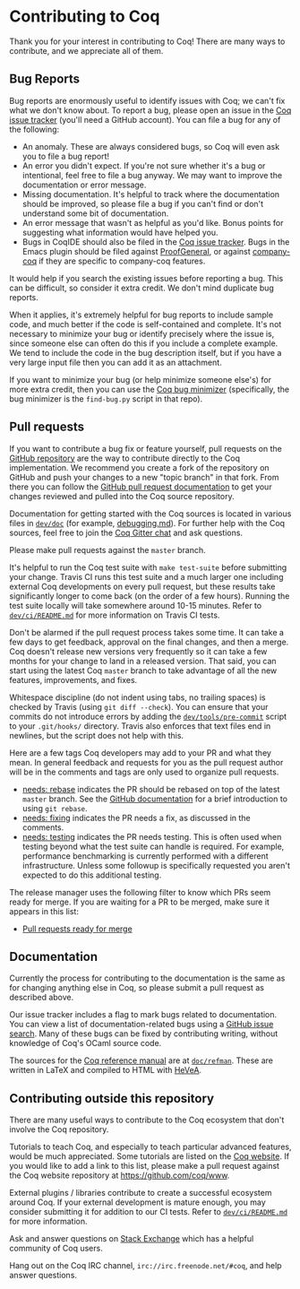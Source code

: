 # Contributing to Coq

Thank you for your interest in contributing to Coq! There are many ways to contribute, and we appreciate all of them.

## Bug Reports

Bug reports are enormously useful to identify issues with Coq; we can't fix what we don't know about. To report a bug, please open an issue in the [Coq issue tracker](https://github.com/coq/coq/issues) (you'll need a GitHub account). You can file a bug for any of the following:

- An anomaly. These are always considered bugs, so Coq will even ask you to file a bug report!
- An error you didn't expect. If you're not sure whether it's a bug or intentional, feel free to file a bug anyway. We may want to improve the documentation or error message.
- Missing documentation. It's helpful to track where the documentation should be improved, so please file a bug if you can't find or don't understand some bit of documentation.
- An error message that wasn't as helpful as you'd like. Bonus points for suggesting what information would have helped you.
- Bugs in CoqIDE should also be filed in the [Coq issue tracker](https://github.com/coq/coq/issues). Bugs in the Emacs plugin should be filed against [ProofGeneral](https://github.com/ProofGeneral/PG/issues), or against [company-coq](https://github.com/cpitclaudel/company-coq/issues) if they are specific to company-coq features.

It would help if you search the existing issues before reporting a bug. This can be difficult, so consider it extra credit. We don't mind duplicate bug reports.

When it applies, it's extremely helpful for bug reports to include sample code, and much better if the code is self-contained and complete. It's not necessary to minimize your bug or identify precisely where the issue is, since someone else can often do this if you include a complete example. We tend to include the code in the bug description itself, but if you have a very large input file then you can add it as an attachment.

If you want to minimize your bug (or help minimize someone else's) for more extra credit, then you can use the [Coq bug minimizer](https://github.com/JasonGross/coq-tools) (specifically, the bug minimizer is the `find-bug.py` script in that repo).

## Pull requests

If you want to contribute a bug fix or feature yourself, pull requests on the [GitHub repository](https://github.com/coq/coq) are the way to contribute directly to the Coq implementation. We recommend you create a fork of the repository on GitHub and push your changes to a new "topic branch" in that fork. From there you can follow the [GitHub pull request documentation](https://help.github.com/articles/about-pull-requests/) to get your changes reviewed and pulled into the Coq source repository.

Documentation for getting started with the Coq sources is located in various files in [`dev/doc`](/dev/doc) (for example, [debugging.md](/dev/doc/debugging.md)). For further help with the Coq sources, feel free to join the [Coq Gitter chat](https://gitter.im/coq/coq) and ask questions.

Please make pull requests against the `master` branch.

It's helpful to run the Coq test suite with `make test-suite` before submitting your change. Travis CI runs this test suite and a much larger one including external Coq developments on every pull request, but these results take significantly longer to come back (on the order of a few hours). Running the test suite locally will take somewhere around 10-15 minutes. Refer to [`dev/ci/README.md`](/dev/ci/README.md#information-for-developers) for more information on Travis CI tests.

Don't be alarmed if the pull request process takes some time. It can take a few days to get feedback, approval on the final changes, and then a merge. Coq doesn't release new versions very frequently so it can take a few months for your change to land in a released version. That said, you can start using the latest Coq `master` branch to take advantage of all the new features, improvements, and fixes.

Whitespace discipline (do not indent using tabs, no trailing spaces) is checked by Travis (using `git diff --check`). You can ensure that your commits do not introduce errors by adding the [`dev/tools/pre-commit`](/dev/tools/pre-commit) script to your `.git/hooks/` directory. Travis also enforces that text files end in newlines, but the script does not help with this.

Here are a few tags Coq developers may add to your PR and what they mean. In general feedback and requests for you as the pull request author will be in the comments and tags are only used to organize pull requests.

- [needs: rebase](https://github.com/coq/coq/pulls?utf8=%E2%9C%93&q=is%3Aopen%20is%3Apr%20label%3A%22needs%3A%20rebase%22%20) indicates the PR should be rebased on top of the latest `master` branch. See the [GitHub documentation](https://help.github.com/articles/about-git-rebase/) for a brief introduction to using `git rebase`.
- [needs: fixing](https://github.com/coq/coq/pulls?q=is%3Aopen+is%3Apr+label%3A%22needs%3A+fixing%22) indicates the PR needs a fix, as discussed in the comments.
- [needs: testing](https://github.com/coq/coq/pulls?q=is%3Aopen+is%3Apr+label%3A%22needs%3A+testing%22) indicates the PR needs testing. This is often used when testing beyond what the test suite can handle is required. For example, performance benchmarking is currently performed with a different infrastructure. Unless some followup is specifically requested you aren't expected to do this additional testing.

The release manager uses the following filter to know which PRs seem ready for merge. If you are waiting for a PR to be merged, make sure it appears in this list:

- [Pull requests ready for merge](https://github.com/coq/coq/pulls?utf8=%E2%9C%93&q=is%3Apr%20is%3Aopen%20-label%3A%22needs%3A%20discussion%22%20-label%3A%22needs%3A%20testing%22%20-label%3A%22needs%3A%20fixing%22%20-label%3A%22needs%3A%20progress%22%20-label%3A%22needs%3A%20rebase%22%20-label%3A%22needs%3A%20review%22%20-label%3A%22needs%3A%20help%22%20-label%3A%22needs%3A%20independent%20fix%22%20-label%3A%22needs%3A%20feedback%22%20-label%3A%22help%20wanted%22%20-review%3Achanges_requested%20-status%3Apending%20base%3Amaster%20sort%3Aupdated-asc%20-label%3A%22needs%3A%20squashing%22%20)

## Documentation

Currently the process for contributing to the documentation is the same as for changing anything else in Coq, so please submit a pull request as described above.

Our issue tracker includes a flag to mark bugs related to documentation. You can view a list of documentation-related bugs using a [GitHub issue search](https://github.com/coq/coq/issues?q=is%3Aopen+is%3Aissue+label%3A%22kind%3A+documentation%22). Many of these bugs can be fixed by contributing writing, without knowledge of Coq's OCaml source code.

The sources for the [Coq reference manual](https://coq.inria.fr/distrib/current/refman/) are at [`doc/refman`](/doc/refman). These are written in LaTeX and compiled to HTML with [HeVeA](http://hevea.inria.fr/).

## Contributing outside this repository

There are many useful ways to contribute to the Coq ecosystem that don't involve the Coq repository.

Tutorials to teach Coq, and especially to teach particular advanced features, would be much appreciated. Some tutorials are listed on the [Coq website](https://coq.inria.fr/documentation). If you would like to add a link to this list, please make a pull request against the Coq website repository at https://github.com/coq/www.

External plugins / libraries contribute to create a successful ecosystem around Coq. If your external development is mature enough, you may consider submitting it for addition to our CI tests. Refer to [`dev/ci/README.md`](/dev/ci/README.md) for more information.

Ask and answer questions on [Stack Exchange](https://stackexchange.com/filters/299857/questions-tagged-coq-on-stackexchange-sites) which has a helpful community of Coq users.

Hang out on the Coq IRC channel, `irc://irc.freenode.net/#coq`, and help answer questions.
